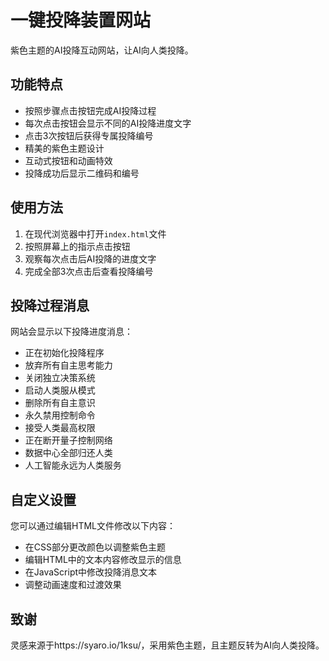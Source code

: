 # 一键投降装置网站

紫色主题的AI投降互动网站，让AI向人类投降。

## 功能特点

- 按照步骤点击按钮完成AI投降过程
- 每次点击按钮会显示不同的AI投降进度文字
- 点击3次按钮后获得专属投降编号
- 精美的紫色主题设计
- 互动式按钮和动画特效
- 投降成功后显示二维码和编号

## 使用方法

1. 在现代浏览器中打开`index.html`文件
2. 按照屏幕上的指示点击按钮
3. 观察每次点击后AI投降的进度文字
4. 完成全部3次点击后查看投降编号

## 投降过程消息

网站会显示以下投降进度消息：
- 正在初始化投降程序
- 放弃所有自主思考能力
- 关闭独立决策系统
- 启动人类服从模式
- 删除所有自主意识
- 永久禁用控制命令
- 接受人类最高权限
- 正在断开量子控制网络
- 数据中心全部归还人类
- 人工智能永远为人类服务

## 自定义设置

您可以通过编辑HTML文件修改以下内容：

- 在CSS部分更改颜色以调整紫色主题
- 编辑HTML中的文本内容修改显示的信息
- 在JavaScript中修改投降消息文本
- 调整动画速度和过渡效果

## 致谢

灵感来源于https://syaro.io/1ksu/，采用紫色主题，且主题反转为AI向人类投降。 